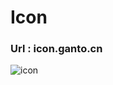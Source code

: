 # Icon
### Url : icon.ganto.cn
![icon](http://icon.ganto.cn/g.png)
<link rel="icon" type="text/css" href="http://icon.ganto.cn/g.png">
